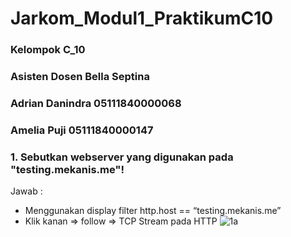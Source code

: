 # Jarkom_Modul1_PraktikumC10

### Kelompok C_10
### Asisten Dosen Bella Septina 
### Adrian Danindra 05111840000068
### Amelia Puji     05111840000147

### 1. Sebutkan webserver yang digunakan pada "testing.mekanis.me"!
Jawab :
- Menggunakan display filter http.host ==  “testing.mekanis.me”
- Klik kanan => follow => TCP Stream pada HTTP
![1a](https://user-images.githubusercontent.com/57977401/96018508-f2138b00-0e7d-11eb-8752-79cbf9a28578.png)


